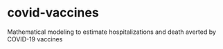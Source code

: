 # covid-vaccines
Mathematical modeling to estimate hospitalizations and death averted by COVID-19 vaccines

